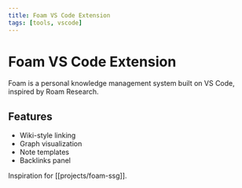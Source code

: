 ```yaml
---
title: Foam VS Code Extension
tags: [tools, vscode]
---
```


# Foam VS Code Extension

Foam is a personal knowledge management system built on VS Code, inspired by Roam Research.

## Features

- Wiki-style linking
- Graph visualization
- Note templates
- Backlinks panel

Inspiration for [[projects/foam-ssg]].